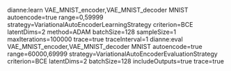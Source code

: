 dianne:learn VAE_MNIST_encoder,VAE_MNIST_decoder MNIST autoencode=true range=0,59999 strategy=VariationalAutoEncoderLearningStrategy criterion=BCE latentDims=2 method=ADAM batchSize=128 sampleSize=1 maxIterations=100000 trace=true traceInterval=1
dianne:eval VAE_MNIST_encoder,VAE_MNIST_decoder MNIST autoencode=true range=60000,69999 strategy=VariationalAutoEncoderEvaluationStrategy criterion=BCE latentDims=2 batchSize=128 includeOutputs=true trace=true
